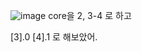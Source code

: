 ![image](https://user-images.githubusercontent.com/47310668/112301714-94615580-8cdd-11eb-87b9-a113468add56.png)
core을 2, 3-4
로 하고 

[3].0 [4].1 로 해보았어.
